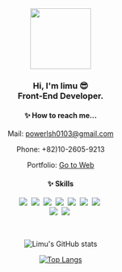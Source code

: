 <div align="center">
    <img width="120px" src="https://res.cloudinary.com/limu/image/upload/v1622974602/icon/logo_hzhpms.png" />
    <h3>
        Hi, I'm limu 😎<br />
        Front-End Developer.
    </h3>
    <h4>
        ✨ How to reach me...
    </h4>
    <p>Mail: <a href="mailto:powerlsh0103@gmail.com">powerlsh0103@gmail.com</a></p>
    <p>Phone: +82)10-2605-9213</p>
    <p>Portfolio: <a href="https://limunosekai.github.io/spa-portfolio/">Go to Web</a></p>
    <h4>
        ✨ Skills
    </h4>
    <p>
        <img src="https://img.shields.io/badge/Javascript-F7DF1E?style=for-the-badge&logo=Javascript&logoColor=ffffff" />&nbsp
        <img src="https://img.shields.io/badge/React-61DAFB?style=for-the-badge&logo=React&logoColor=ffffff" />&nbsp
        <img src="https://img.shields.io/badge/Redux-764ABC?style=for-the-badge&logo=Redux&logoColor=ffffff" />&nbsp
        <img src="https://img.shields.io/badge/HTML5-E34F26?style=for-the-badge&logo=HTML5&logoColor=ffffff" />&nbsp
        <img src="https://img.shields.io/badge/CSS3-1572B6?style=for-the-badge&logo=CSS3&logoColor=ffffff" />&nbsp
        <img src="https://img.shields.io/badge/Java-007396?style=for-the-badge&logo=Java&logoColor=ffffff" />&nbsp
        <img src="https://img.shields.io/badge/Git-F05032?style=for-the-badge&logo=Git&logoColor=ffffff" />&nbsp
        <br>
        <img src="https://img.shields.io/badge/Typescript-3178C6?style=for-the-badge&logo=TypeScript&logoColor=ffffff" />&nbsp
        <img src="https://img.shields.io/badge/Node.js-339933?style=for-the-badge&logo=Node.js&logoColor=ffffff" />&nbsp
    </p>   
    <br />
</div>
<div align="center">

![Limu's GitHub stats](https://github-readme-stats.vercel.app/api?username=limunosekai&show_icons=true&count_private=true)
        
[![Top Langs](https://github-readme-stats.vercel.app/api/top-langs/?username=limunosekai&layout=compact)](https://github.com/anuraghazra/github-readme-stats)

